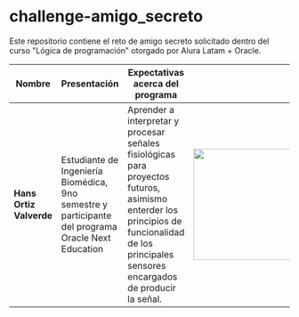 # challenge-amigo_secreto
Este repositorio contiene el reto de amigo secreto solicitado dentro del curso "Lógica de programación" otorgado por Alura Latam + Oracle.

| Nombre                  | Presentación           | Expectativas acerca del programa                                                                 | Foto |
|-------------------------|------------------------|-----------------------------------------------------------------------------------------------|------|
| **Hans Ortiz Valverde** | Estudiante de Ingeniería Biomédica, 9no semestre y participante del programa Oracle Next Education    | Aprender a interpretar y procesar señales fisiológicas para proyectos futuros, asimismo enterder los principios de funcionalidad de los principales sensores encargados de producir la señal. | <img src="https://github.com/hansortiz2025/challenge-amigo_secreto/main/Hans_Ortiz_Valverde.jpg?raw=true" width="500" height="200"/> |
